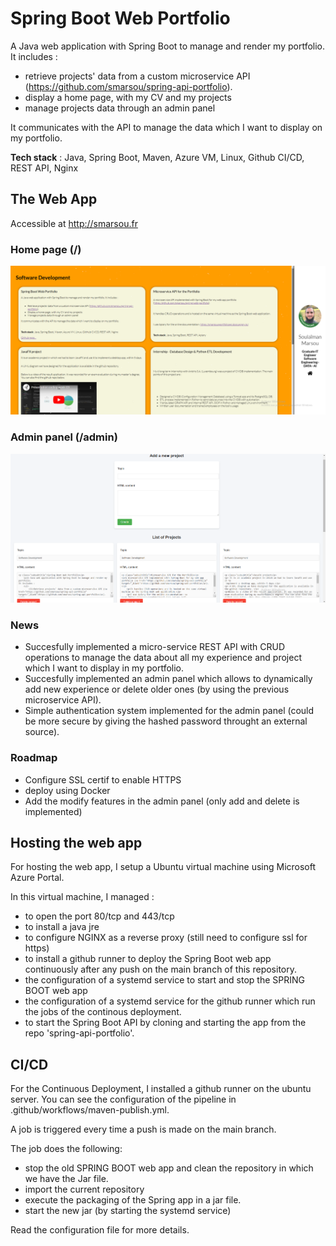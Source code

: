 ﻿# Spring Boot Web Portfolio

A Java web application with Spring Boot to manage and render my portfolio.
It includes :
- retrieve projects' data from a custom microservice API (https://github.com/smarsou/spring-api-portfolio).
- display a home page, with my CV and my projects
- manage projects data through an admin panel

It communicates with the API to manage the data which I want to display on my portfolio.

**Tech stack** : Java, Spring Boot, Maven, Azure VM, Linux, Github CI/CD, REST API, Nginx

## The Web App
Accessible at http://smarsou.fr
### Home page (/)
<img src=".github/static/home.png" width="800"/>

### Admin panel (/admin)
<img src=".github/static/admin.png" width="800"/>

### News

- Succesfully implemented a micro-service REST API with CRUD operations to manage the data about all my experience and project which I want to display in my portfolio. 
- Succesfully implemented an admin panel which allows to dynamically add new experience or delete older ones (by using the previous microservice API).
- Simple authentication system implemented for the admin panel (could be more secure by giving the hashed password throught an external source).

### Roadmap

- Configure SSL certif to enable HTTPS
- deploy using Docker
- Add the modify features in the admin panel (only add and delete is implemented)

## Hosting the web app

For hosting the web app, I setup a Ubuntu virtual machine using Microsoft Azure Portal.

In this virtual machine, I managed :
- to open the port 80/tcp and 443/tcp
- to install a java jre
- to configure NGINX as a reverse proxy (still need to configure ssl for https)
- to install a github runner to deploy the Spring Boot web app continuously after any push on the main branch of this repository.
- the configuration of a systemd service to start and stop the SPRING BOOT web app
- the configuration of a systemd service for the github runner which run the jobs of the continous deployment.
- to start the Spring Boot API by cloning and starting the app from the repo 'spring-api-portfolio'.

## CI/CD

For the Continuous Deployment, I installed a github runner on the ubuntu server.
You can see the configuration of the pipeline in .github/workflows/maven-publish.yml.

A job is triggered every time a push is made on the main branch.

The job does the following:
- stop the old SPRING BOOT web app and clean the repository in which we have the Jar file.
- import the current repository
- execute the packaging of the Spring app in a jar file.
- start the new jar (by starting the systemd service)

Read the configuration file for more details.

